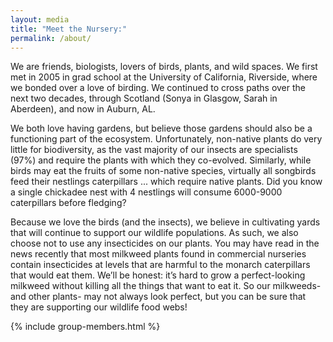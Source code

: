 ```yaml
---
layout: media
title: "Meet the Nursery:"
permalink: /about/
---
```


We are friends, biologists, lovers of birds, plants, and wild spaces. We first met in 2005 in grad school at the University of California, Riverside, where we bonded over a love of birding. We continued to cross paths over the next two decades, through Scotland (Sonya in Glasgow, Sarah in Aberdeen), and now in Auburn, AL.

We both love having gardens, but believe those gardens should also be a functioning part of the ecosystem. Unfortunately, non-native plants do very little for biodiversity, as the vast majority of our insects are specialists (97%) and require the plants with which they co-evolved. Similarly, while birds may eat the fruits of some non-native species, virtually all songbirds feed their nestlings caterpillars ... which require native plants. Did you know a single chickadee nest with 4 nestlings will consume 6000-9000 caterpillars before fledging?

Because we love the birds (and the insects), we believe in cultivating yards that will continue to support our wildlife populations. As such, we also choose not to use any insecticides on our plants. You may have read in the news recently that most milkweed plants found in commercial nurseries contain insecticides at levels that are harmful to the monarch caterpillars that would eat them. We’ll be honest: it’s hard to grow a perfect-looking milkweed without killing all the things that want to eat it. So our milkweeds- and other plants- may not always look perfect, but you can be sure that they are supporting our wildlife food webs!


{% include group-members.html %}


